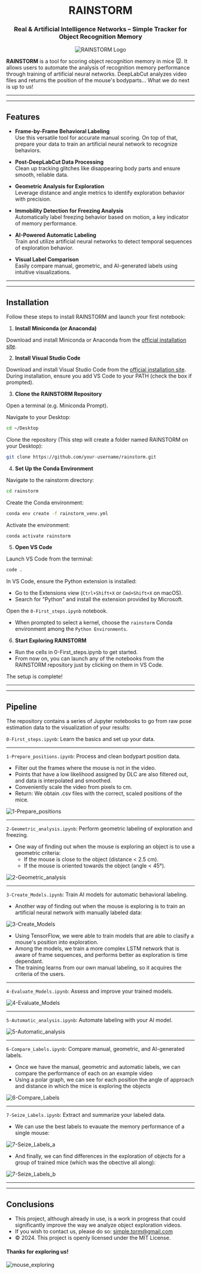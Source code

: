 <div align="center">
  
# **RAINSTORM**
### Real & Artificial Intelligence Networks – Simple Tracker for Object Recognition Memory

![RAINSTORM Logo](docs/images/logo.png)

</div>

**RAINSTORM** is a tool for scoring object recognition memory in mice 🐭. It allows users to automate the analysis of recognition memory performance through training of artificial neural networks. DeepLabCut analyzes video files and returns the position of the mouse's bodyparts... What we do next is up to us!

---
---

## **Features**  

- **Frame-by-Frame Behavioral Labeling**  
   Use this versatile tool for accurate manual scoring. On top of that, prepare your data to train an artificial neural network to recognize behaviors.  

- **Post-DeepLabCut Data Processing**  
   Clean up tracking glitches like disappearing body parts and ensure smooth, reliable data. 

- **Geometric Analysis for Exploration**  
   Leverage distance and angle metrics to identify exploration behavior with precision.  

- **Immobility Detection for Freezing Analysis**  
   Automatically label freezing behavior based on motion, a key indicator of memory performance.  

- **AI-Powered Automatic Labeling**  
   Train and utilize artificial neural networks to detect temporal sequences of exploration behavior.  

- **Visual Label Comparison**  
   Easily compare manual, geometric, and AI-generated labels using intuitive visualizations.

---
---

## **Installation**
  Follow these steps to install RAINSTORM and launch your first notebook:

1. **Install Miniconda (or Anaconda)**

Download and install Miniconda or Anaconda from the [official installation site](https://docs.anaconda.com/miniconda/install/).

2. **Install Visual Studio Code**

Download and install Visual Studio Code from the [official installation site](https://code.visualstudio.com/Download). During installation, ensure you add VS Code to your PATH (check the box if prompted).

3. **Clone the RAINSTORM Repository**

Open a terminal (e.g. Miniconda Prompt).

Navigate to your Desktop:

```bash
cd ~/Desktop
```
  
Clone the repository (This step will create a folder named RAINSTORM on your Desktop):

```bash
git clone https://github.com/your-username/rainstorm.git
```

4. **Set Up the Conda Environment**

Navigate to the rainstorm directory:

```bash
cd rainstorm
```
  
Create the Conda environment:
  
```bash
conda env create -f rainstorm_venv.yml
```

Activate the environment:

```bash
conda activate rainstorm
```

5. **Open VS Code**

Launch VS Code from the terminal:

```bash
code .
```
  
In VS Code, ensure the Python extension is installed:
  - Go to the Extensions view (```Ctrl+Shift+X``` or ```Cmd+Shift+X``` on macOS).
  - Search for "Python" and install the extension provided by Microsoft.

Open the ```0-First_steps.ipynb``` notebook.
  - When prompted to select a kernel, choose the ```rainstorm``` Conda environment among the ```Python Environments```.

6. **Start Exploring RAINSTORM**
  - Run the cells in 0-First_steps.ipynb to get started.
  - From now on, you can launch any of the notebooks from the RAINSTORM repository just by clicking on them in VS Code.

The setup is complete!

---
---

## **Pipeline**
The repository contains a series of Jupyter notebooks to go from raw pose estimation data to the visualization of your results:

```0-First_steps.ipynb```: Learn the basics and set up your data.

---

```1-Prepare_positions.ipynb```: Process and clean bodypart position data.
- Filter out the frames where the mouse is not in the video.
- Points that have a low likelihood assigned by DLC are also filtered out, and data is interpolated and smoothed.
- Conveniently scale the video from pixels to cm.
- Return: We obtain .csv files with the correct, scaled positions of the mice.

![1-Prepare_positions](docs/images/1-Prepare_positions.png)

---

```2-Geometric_analysis.ipynb```: Perform geometric labeling of exploration and freezing.

- One way of finding out when the mouse is exploring an object is to use a geometric criteria:
  - If the mouse is close to the object (distance < 2.5 cm).
  - If the mouse is oriented towards the object (angle < 45°).

![2-Geometric_analysis](docs/images/2-Geometric_analysis.png)

---

```3-Create_Models.ipynb```: Train AI models for automatic behavioral labeling.

- Another way of finding out when the mouse is exploring is to train an artificial neural network with manually labeled data:

![3-Create_Models](docs/images/3-Create_models.png)

- Using TensorFlow, we were able to train models that are able to clasify a mouse's position into exploration.
- Among the models, we train a more complex LSTM network that is aware of frame sequences, and performs better as exploration is time dependant.
- The training learns from our own manual labeling, so it acquires the criteria of the users.

---

```4-Evaluate_Models.ipynb```: Assess and improve your trained models.

![4-Evaluate_Models](docs/images/4-Evaluate_models.png)

---

```5-Automatic_analysis.ipynb```: Automate labeling with your AI model.

![5-Automatic_analysis](docs/images/5-Automatic_analysis.png)

---

```6-Compare_Labels.ipynb```: Compare manual, geometric, and AI-generated labels.

- Once we have the manual, geometric and automatic labels, we can compare the performance of each on an example video
- Using a polar graph, we can see for each position the angle of approach and distance in which the mice is exploring the objects

![6-Compare_Labels](docs/images/6-Compare_labels.png)

---

```7-Seize_Labels.ipynb```: Extract and summarize your labeled data.

- We can use the best labels to evauate the memory performance of a single mouse:

![7-Seize_Labels_a](docs/images/7-Seize_labels_a.png)

- And finally, we can find differences in the exploration of objects for a group of trained mice (which was the obective all along):

![7-Seize_Labels_b](docs/images/7-Seize_labels_b.png)

---
---

## **Conclusions**
- This project, although already in use, is a work in progress that could significantly improve the way we analyze object exploration videos.
- If you wish to contact us, please do so: simple.torm@gmail.com
- © 2024. This project is openly licensed under the MIT License.

#### Thanks for exploring us!

![mouse_exploring](docs/images/mouse_exploring.gif)
